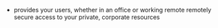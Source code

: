 - provides your users, whether in an office or working remote remotely secure access to your private, corporate resources